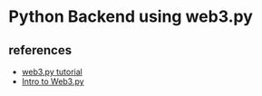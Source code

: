 # Python Backend using web3.py

## references

- [web3.py tutorial](https://blog.logrocket.com/web3-py-tutorial-guide-ethereum-blockchain-development-with-python/)
- [Intro to Web3.py](https://www.dappuniversity.com/articles/web3-py-intro)
